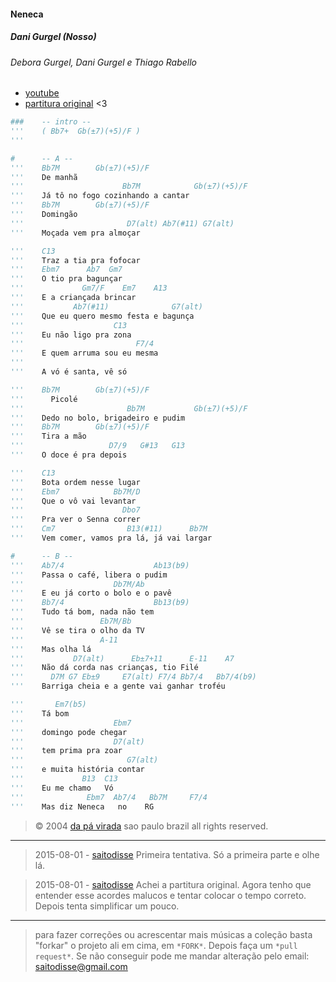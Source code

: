 #### Neneca
##### Dani Gurgel (Nosso)
###### Debora Gurgel, Dani Gurgel e Thiago Rabello
- [youtube](https://www.youtube.com/watch?v=DLaGM4pn1RA)
- [partitura original](http://www.deboragurgel.com.br/?page_id=64) <3

```py
###    -- intro --
'''    ( Bb7+  Gb(±7)(+5)/F )
'''

#      -- A --
'''    Bb7M        Gb(±7)(+5)/F
'''    De manhã
'''                      Bb7M            Gb(±7)(+5)/F
'''    Já tô no fogo cozinhando a cantar
'''    Bb7M        Gb(±7)(+5)/F
'''    Domingão
'''                       D7(alt) Ab7(#11) G7(alt)
'''    Moçada vem pra almoçar

'''    C13
'''    Traz a tia pra fofocar
'''    Ebm7      Ab7  Gm7
'''    O tio pra bagunçar
'''             Gm7/F    Em7    A13
'''    E a criançada brincar
'''           Ab7(#11)              G7(alt)
'''    Que eu quero mesmo festa e bagunça
'''                    C13
'''    Eu não ligo pra zona
'''                         F7/4
'''    E quem arruma sou eu mesma
'''
'''    A vó é santa, vê só

'''    Bb7M        Gb(±7)(+5)/F
'''      Picolé
'''                       Bb7M           Gb(±7)(+5)/F
'''    Dedo no bolo, brigadeiro e pudim
'''    Bb7M        Gb(±7)(+5)/F
'''    Tira a mão
'''                   D7/9   G#13   G13
'''    O doce é pra depois

'''    C13
'''    Bota ordem nesse lugar
'''    Ebm7            Bb7M/D
'''    Que o vô vai levantar
'''                      Dbo7
'''    Pra ver o Senna correr
'''    Cm7                B13(#11)      Bb7M
'''    Vem comer, vamos pra lá, já vai largar

#      -- B --
'''    Ab7/4                    Ab13(b9)
'''    Passa o café, libera o pudim
'''                    Db7M/Ab
'''    E eu já corto o bolo e o pavê
'''    Bb7/4                    Bb13(b9)
'''    Tudo tá bom, nada não tem
'''                 Eb7M/Bb
'''    Vê se tira o olho da TV
'''                 A-11
'''    Mas olha lá
'''           D7(alt)      Eb±7+11      E-11    A7
'''    Não dá corda nas crianças, tio Filé
'''      D7M G7 Eb±9     E7(alt) F7/4 Bb7/4   Bb7/4(b9)
'''    Barriga cheia e a gente vai ganhar troféu

'''       Em7(b5)
'''    Tá bom
'''                    Ebm7
'''    domingo pode chegar
'''                    D7(alt)
'''    tem prima pra zoar
'''                       G7(alt)
'''    e muita história contar
'''             B13  C13
'''    Eu me chamo   Vó
'''              Ebm7  Ab7/4   Bb7M     F7/4
'''    Mas diz Neneca   no    RG
```

> © 2004 [da pá virada](http://www.dapavirada.com) sao paulo brazil all rights reserved.

-----------------

> 2015-08-01 - [saitodisse](http://saitodisse.github.io/)
>  Primeira tentativa. Só a primeira parte e olhe lá.

> 2015-08-01 - [saitodisse](http://saitodisse.github.io/)
>  Achei a partitura original. Agora tenho que entender esse acordes malucos e tentar colocar o tempo correto. Depois tenta simplificar um pouco.

-------------

> para fazer correções ou acrescentar mais músicas a coleção basta "forkar" o projeto ali em cima, em `*FORK*`. Depois faça um `*pull request*`. Se não conseguir pode me mandar alteração pelo email: saitodisse@gmail.com
